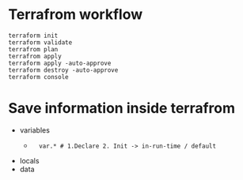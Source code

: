 


# Terrafrom workflow

```
terraform init
terraform validate
terrafrom plan
terrafrom apply
terraform apply -auto-approve
terraform destroy -auto-approve
terraform console
```


# Save information inside terrafrom 
- variables 
    - ```
        var.* # 1.Declare 2. Init -> in-run-time / default
- locals 
- data